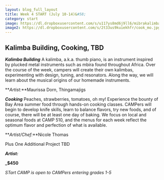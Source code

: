 ```yaml
---
layout: blog_full_layout
title: Week 4 START (July 10-14)&#58; 
category: start
image: https://dl.dropboxusercontent.com/s/u117ys8md6j9ll6/mibrakalimba.jpg?dl=0
image2: https://dl.dropboxusercontent.com/s/2t33us9kuiekhfr/cook_mo.jpg?dl=0
---
```


## Kalimba Building, Cooking, TBD


**_Kalimba Building_**
A kalimba, a.k.a. thumb piano, is an instrument inspired by plucked metal instruments such as mbira found throughout Africa. Over the course of the week, campers will create their own kalimbas, experimenting with design, tuning, and resonators. Along the way, we will learn about the musical origins of our homemade instruments.

**_Artist:_**Maurissa Dorn, Thingamajigs



**_Cooking_**
Peaches, strawberries, tomatoes, oh my! Experience the bounty of Bay Area summer food through hands-on cooking classes. CAMPers will begin to develop knife skills, learn to balance flavors, try new foods, and of course, there will be at least one day of baking. We focus on local and seasonal foods at CAMP 510, and the menus for each week reflect the optimum flavor and perfection of what is available. 


**_Artist/Chef:_**Nicole Thomas 


Plus One Additional Project TBD

 

**_Artist:_** 

**_$450**

*STart CAMP is open to CAMPers entering grades 1-5*
